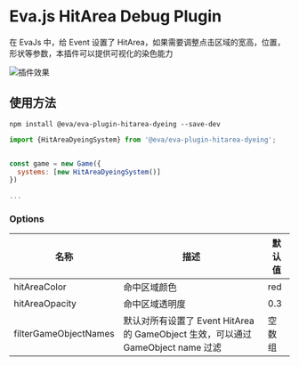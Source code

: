 # Eva.js HitArea Debug Plugin

在 EvaJs 中，给 Event 设置了 HitArea，如果需要调整点击区域的宽高，位置，形状等参数，本插件可以提供可视化的染色能力

![插件效果](https://gw.alicdn.com/imgextra/i1/O1CN01G1ue7I21qXave2eiK_!!6000000007036-0-tps-2470-1130.jpg)

## 使用方法

```
npm install @eva/eva-plugin-hitarea-dyeing --save-dev
```


```javascript
import {HitAreaDyeingSystem} from '@eva/eva-plugin-hitarea-dyeing';


const game = new Game({
  systems: [new HitAreaDyeingSystem()]
})

...

```

### Options

| 名称                  | 描述                                                                             | 默认值 |
| --------------------- | -------------------------------------------------------------------------------- | ------ |
| hitAreaColor          | 命中区域颜色                                                                     | red    |
| hitAreaOpacity        | 命中区域透明度                                                                   | 0.3    |
| filterGameObjectNames | 默认对所有设置了 Event HitArea 的 GameObject 生效，可以通过 GameObject name 过滤 | 空数组 |

